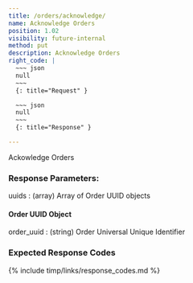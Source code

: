```yaml
---
title: /orders/acknowledge/
name: Acknowledge Orders
position: 1.02
visibility: future-internal
method: put
description: Acknowledge Orders
right_code: |
  ~~~ json
  null
  ~~~
  {: title="Request" }

  ~~~ json
  null
  ~~~
  {: title="Response" }

---
```

Ackowledge Orders

### Response Parameters:

uuids
: (array) Array of Order UUID objects

#### Order UUID Object

order_uuid
: (string) Order Universal Unique Identifier

### Expected Response Codes

{% include timp/links/response_codes.md %}
